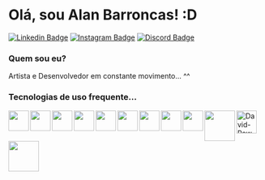 # Olá, sou Alan Barroncas! :D

[![Linkedin Badge](https://img.shields.io/badge/-LinkedIn-blue?style=flat-square&logo=Linkedin&logoColor=white&link=https://www.linkedin.com/in/alan-barroncas/)](https://www.linkedin.com/in/alan-barroncas/)
[![Instagram Badge](https://img.shields.io/badge/-Instagram-red?style=flat-square&logo=Instagram&logoColor=white&link=https://www.instagram.com/hunter_prmts/)](https://www.instagram.com/hunter_prmts/)
[![Discord Badge](https://img.shields.io/badge/-Discord-darkblue?style=flat-square&logo=Discord&logoColor=white&link=https://discord.com/Hunter#1866/)](https://discord.com/Hunter#1866/)


### Quem sou eu?
Artista e Desenvolvedor em constante movimento... ^^

### Tecnologias de uso frequente...
<img align="left" src="https://cdn.jsdelivr.net/gh/devicons/devicon/icons/html5/html5-original.svg" width="40" height="40" />
<img align="left" src="https://cdn.jsdelivr.net/gh/devicons/devicon/icons/css3/css3-original.svg" width="40" height="40" />
<img align="left" src="https://cdn.jsdelivr.net/gh/devicons/devicon/icons/javascript/javascript-original.svg" width="40" height="40"/>
<img align="left" src="https://cdn.jsdelivr.net/gh/devicons/devicon/icons/git/git-original.svg" width="40" height="40"/>
<img align="left" src="https://cdn.jsdelivr.net/gh/devicons/devicon/icons/bootstrap/bootstrap-original.svg" width="40" height="40"/>
<img align="left" src="https://cdn.jsdelivr.net/gh/devicons/devicon/icons/angularjs/angularjs-original.svg" width="40" height="40"/>
<img align="left" src="https://cdn.jsdelivr.net/gh/devicons/devicon/icons/figma/figma-original.svg" width="40" height="40" />
<img align="left" src="https://cdn.jsdelivr.net/gh/devicons/devicon/icons/nodejs/nodejs-original.svg" width="40" height="40"/>
<img align="left" src="https://cdn.jsdelivr.net/gh/devicons/devicon/icons/npm/npm-original-wordmark.svg" width="40" height="40"/>
<img align="center" alt="David-PowerBI" height="45" width="40" src="https://camo.githubusercontent.com/92b6e51622fbfbf7f29f34c9e2017bb68b6fcaf8ec2a1c7b66623debd50ccfe8/68747470733a2f2f7777772e6761626f2e64652f77702d636f6e74656e742f75706c6f6164732f323032302f31322f506f7765722d42495f323536783235362e706e67" data-canonical-src="https://www.gabo.de/wp-content/uploads/2020/12/Power-BI_256x256.png" style="max-width: 100%;"></a>
<img align="left" src="https://cdn.jsdelivr.net/gh/devicons/devicon/icons/mysql/mysql-original-wordmark.svg"  width="60" height="60"/>
<img align="left" src="https://cdn.jsdelivr.net/gh/devicons/devicon/icons/php/php-original.svg" width="60" height="60"/>




